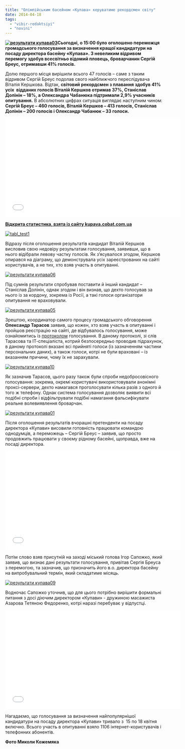 ```yaml
---
title: "Олімпійським басейном «Купава» керуватиме рекордсмен світу"
date: 2014-04-18
tags: 
  - "vibir-redaktsiyi"
  - "novini"
---
```


**[![результати купава03](https://mpz.brovary.org/wp-content/uploads/2014/04/rezultati-kupava03.jpg)](https://mpz.brovary.org/wp-content/uploads/2014/04/rezultati-kupava03.jpg)Сьогодні, о 15:00 було оголошено переможця громадського голосування за визначення кращої кандидатури на посаду директора басейну «Купава». З невеликим відривом перемогу здобув всесвітньо відомий пловець, броварчанин Сергій Бреус, отримавши 41% голосів.**

Долю першого місця вирішили всього 47 голосів – саме з таким відривом Сергій Бреус подолав свого найближчого переслідувача Віталія Кершкова. Відтак, **світовий рекордсмен з плавання здобув 41% усіх  відданих голосів Віталій Кершков отримав 37%, Станіслав Долінін – 18%, а Олександра Чабанюка підтримали 2,9% учасників опитування.** В абсолютних цифрах ситуація виглядає наступним чином: **Сергій Бреус – 460 голосів, Віталій Кершков – 413 голосів, Станіслав Долінін – 200 голосів і Олександр Чабанюк – 33 голоси.**

<iframe src="//www.youtube.com/embed/0hRC-uorPTU" height="315" width="560" allowfullscreen frameborder="0"></iframe>

[**Відкрита статистика, взята із сайту kupava.cobat.com.ua**](http://kupava.cobat.com.ua/statistic)

[![tabl_test1](https://mpz.brovary.org/wp-content/uploads/2014/04/tabl_test1.jpg)](https://mpz.brovary.org/wp-content/uploads/2014/04/tabl_test1.jpg)

Відразу після оголошення результатів кандидат Віталій Кершков висловив свою недовіру результатам голосування, заявивши, що в нього відібрали левову частку голосів. Як з’ясувалося згодом, Кершков опирався на діаграму, що демонструвала усіх зареєстрованих на сайті користувачів, а не тих, хто взяв участь в опитуванні.

[![результати купава06](https://mpz.brovary.org/wp-content/uploads/2014/04/rezultati-kupava06.jpg)](https://mpz.brovary.org/wp-content/uploads/2014/04/rezultati-kupava06.jpg)

Під сумнів результати спробував поставити й інший кандидат – Станіслав Долінін, однак згодом і він визнав, що дехто голосував за нього із за кордону, зокрема із Росії, а такі голоси організатори опитування не враховували.

[![результати купава05](https://mpz.brovary.org/wp-content/uploads/2014/04/rezultati-kupava05.jpg)](https://mpz.brovary.org/wp-content/uploads/2014/04/rezultati-kupava05.jpg)

Зрештою, координатор самого процесу громадського обговорення **Олександр Тарасов** заявив, що кожен, хто взяв участь в опитуванні і пройшов реєстрацію на сайті, де відбувалось голосування, може ознайомитись із [протоколом](http://kupava.cobat.com.ua/protocol) голосування. В даному протоколі, зі слів Тарасова та ІТ-спеціаліста, котрий безпосередньо проводив підрахунок, в даному протоколі вказані всі прийняті голоси (із зазначенням частини персональних даних), а також голоси, котрі не були враховані – із вказанням причини, чому їх не зарахували.

[![результати купава10](https://mpz.brovary.org/wp-content/uploads/2014/04/rezultati-kupava10.jpg)](https://mpz.brovary.org/wp-content/uploads/2014/04/rezultati-kupava10.jpg)

Як зазначив Тарасов, цього разу також були спроби недобросовісного голосування: зокрема, окремі користувачі використовували анонімні проксі-сервери, дехто намагався проголосувати кілька разів з одного й того ж телефону. Однак система голосування дозволяє виявити всі подібні спроби і відфільтрувати подібні намагання фальсифікувати реальне волевиявлення броварчан.

[![результати купава01](https://mpz.brovary.org/wp-content/uploads/2014/04/rezultati-kupava01.jpg)](https://mpz.brovary.org/wp-content/uploads/2014/04/rezultati-kupava01.jpg)

Після оголошення результатів вчорашні претенденти на посаду директора «Купави» висовили готовність працювати командою однодумців, а переможець – Сергій Бреус – заявив, що просто продовжить працювати у своєму рідному басейні, щоправда, вже на посаді директора.

<iframe src="//www.youtube.com/embed/OgcO9HdnjhQ" height="315" width="560" allowfullscreen frameborder="0"></iframe>

Потім слово взяв присутній на заході міський голова Ігор Сапожко, який заявив, що визнає дані результати голосування, привітав Сергія Бреуса з перемогою, та зазначив, що призначить його в.о. директора басейну на випробувальний термін, який складатиме місяць.

[![результати купава09](https://mpz.brovary.org/wp-content/uploads/2014/04/rezultati-kupava09.jpg)](https://mpz.brovary.org/wp-content/uploads/2014/04/rezultati-kupava09.jpg)

Водночас Сапожко уточнив, що для цього потрібно вирішити формальні питання з досі діючим директором «Купави» - дружиною масажиста Азарова Тетяною Федоренко, котрі наразі перебуває у відпустці.

<iframe src="//www.youtube.com/embed/Glme7uDhtKI" height="315" width="560" allowfullscreen frameborder="0"></iframe>

Нагадаємо, що голосування за визначення найпопулярнішої кандидатури на посаду директора «Купави» тривало з  15 по 18 квітня включно. Всього участь в опитуванні взяло 1106 інтернет-користувачів і телефонних абонентів.

**Фото Миколи Кожемяка**
